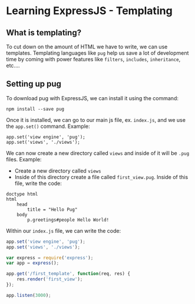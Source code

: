 # Learning ExpressJS - Templating

## What is templating?

To cut down on the amount of HTML we have to write, we can use templates. Templating languages like `pug` help us save a lot of development time by coming with power features like `filters`, `includes`, `inheritance`, etc....

## Setting up pug

To download pug with ExpressJS, we can install it using the command:

```
npm install --save pug
```

Once it is installed, we can go to our main js file, ex. `index.js`, and we use the `app.set()` command. Example:

```
app.set('view engine', 'pug');
app.set('views', './views');
```

We can now create a new directory called `views` and inside of it will be `.pug` files. Example:

- Create a new directory called `views`
- Inside of this directory create a file called `first_view.pug`. Inside of this file, write the code:

```
doctype html
html
    head
        title = "Hello Pug"
    body
        p.greetings#people Hello World!
```

Within our `index.js` file, we can write the code:

```javascript
app.set('view engine', 'pug');
app.set('views', './views');

var express = require('express');
var app = express();

app.get('/first_template', function(req, res) {
    res.render('first_view');
});

app.listen(3000);
```
